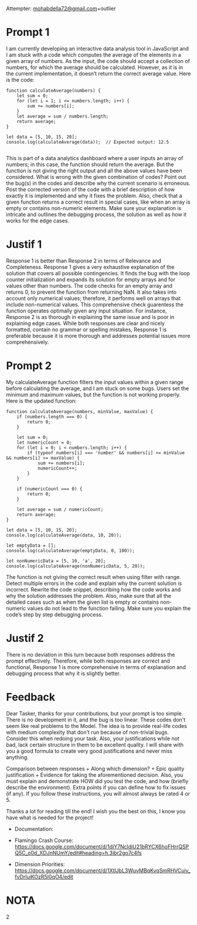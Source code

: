 Attempter: mohabdella72@gmail.com+outlier

# Prompt 1

I am currently developing an interactive data analysis tool in JavaScript and I am stuck with a code which computes the average of the elements in a given array of numbers. As the input, the code should accept a collection of numbers, for which the average should be calculated. However, as it is in the current implementation, it doesn’t return the correct average value. Here is the code:
```
function calculateAverage(numbers) {
    let sum = 0;
    for (let i = 1; i <= numbers.length; i++) {
        sum += numbers[i];
    }
    let average = sum / numbers.length;
    return average;
}

let data = [5, 10, 15, 20];
console.log(calculateAverage(data));  // Expected output: 12.5


```
This is part of a data analytics dashboard where a user inputs an array of numbers; in this case, the function should return the average. But the function is not giving the right output and all the above values have been considered. What is wrong with the given combination of codes? Point out the bug(s) in the codes and describe why the current scenario is erroneous. Post the corrected version of the code with a brief description of how exactly it is implemented and why it fixes the problem. Also, check that a given function returns a correct result in special cases, like when an array is empty or contains non-numeric elements. Make sure your explanation is intricate and outlines the debugging process, the solution as well as how it works for the edge cases.


# Justif 1

Response 1 is better than Response 2 in terms of Relevance and Completeness. Response 1 gives a very exhaustive explanation of the solution that covers all possible contingencies. It finds the bug with the loop counter initialization and expands its solution for empty arrays and for values other than numbers. The code checks for an empty array and returns 0, to prevent the function from returning NaN. It also takes into account only numerical values; therefore, it performs well on arrays that include non-numerical values. This comprehensive check guarentess the function operates optimally given any input situation. For instance, Response 2 is as thorough in explaining the same issue and is poor in explaining edge cases. While both responses are clear and nicely formatted, contain no grammar or spelling mistakes, Response 1 is preferable because it is more thorough and addresses potential issues more comprehensively.

# Prompt 2

My calculateAverage function filters the input values within a given range before calculating the average, and I am stuck on some bugs. Users set the minimum and maximum values, but the function is not working properly. Here is the updated function:
```
function calculateAverage(numbers, minValue, maxValue) {
    if (numbers.length === 0) {
        return 0;
    }

    let sum = 0;
    let numericCount = 0;
    for (let i = 0; i < numbers.length; i++) {
        if (typeof numbers[i] === 'number' && numbers[i] >= minValue && numbers[i] <= maxValue) {
            sum += numbers[i];
            numericCount++;
        }
    }

    if (numericCount === 0) {
        return 0;
    }

    let average = sum / numericCount;
    return average;
}

let data = [5, 10, 15, 20];
console.log(calculateAverage(data, 10, 20)); 

let emptyData = [];
console.log(calculateAverage(emptyData, 0, 100)); 

let nonNumericData = [5, 10, 'a', 20];
console.log(calculateAverage(nonNumericData, 5, 20));  

```
The function is not giving the correct result when using filter with range. Detect multiple errors in the code and explain why the current solution is incorrect. Rewrite the code snippet, describing how the code works and why the solution addresses the problem. Also, make sure that all the detailed cases such as when the given list is empty or contains non-numeric values do not lead to the function failing. Make sure you explain the code’s step by step debugging process.


# Justif 2

There is no deviation in this turn because both responses address the prompt effectively. Therefore, while both responses are correct and functional, Response 1 is more comprehensive in terms of explanation and debugging process that why it is slightly better.



# Feedback

Dear Tasker, thanks for your contributions, but your prompt is too simple. There is no development in it, and the bug is too linear. These codes don't seem like real problems to the Model. The idea is to provide real-life codes with medium complexity that don't run because of non-trivial bugs. Consider this when redoing your task.
Also, your justifications while not bad, lack certain structure in them to be excellent quality. I will share with you a good formula to create very good justifications and never miss anything.

Comparison between responses + Along which dimension? + Epic quality justification + Evidence for taking the aforementioned decision.
Also, you must explain and demonstrate HOW did you test the code, and how (briefly describe the environment). Extra points if you can define how to fix issues (if any).
If you follow these instructions, you will almost always be rated 4 or 5.

Thanks a lot for reading till the end! I wish you the best on this, I know you have what is needed for the project!

* Documentation:

* Flamingo Crash Course:
https://docs.google.com/document/d/1djY7NcldjU21bRYCX6hoFHrrQSPQ5C_o0d_XDJnNUmY/edit#heading=h.3ibr2go7c4fs

* Dimension Priorities:
https://docs.google.com/document/d/1XtlJbL3WuvMBqKvqSmRHVCujy_fvDrluiKOzR5I0qO4/edit

# NOTA
2   